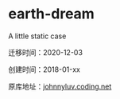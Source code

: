 # earth-dream
A little static case

迁移时间：2020-12-03

创建时间：2018-01-xx

原库地址：[johnnyluv.coding.net](johnnyluv.coding.net)
